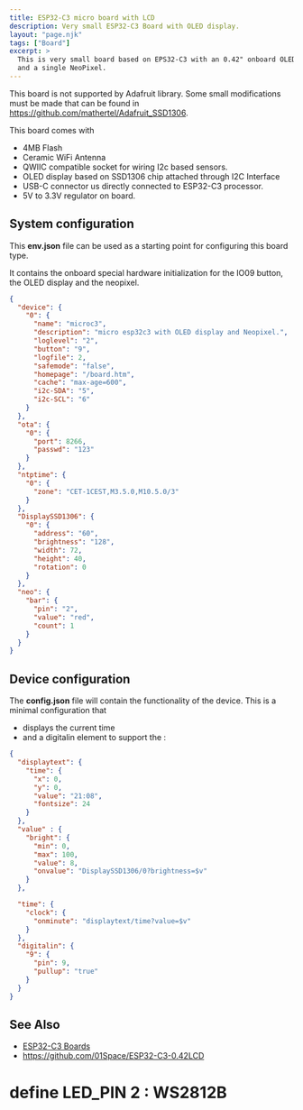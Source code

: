 ```yaml
---
title: ESP32-C3 micro board with LCD
description: Very small ESP32-C3 Board with OLED display.
layout: "page.njk"
tags: ["Board"]
excerpt: >
  This is very small board based on EPS32-C3 with an 0.42" onboard OLED display
  and a single NeoPixel.
---
```


This board is not supported by Adafruit library. Some small modifications must be made that can be found in
<https://github.com/mathertel/Adafruit_SSD1306>.

This board comes with

* 4MB Flash
* Ceramic WiFi Antenna
* QWIIC compatible socket for wiring I2c based sensors.
* OLED display based on SSD1306 chip attached through I2C Interface 
* USB-C connector us directly connected to ESP32-C3 processor.
* 5V to 3.3V regulator on board.

## System configuration

This **env.json** file can be used as a starting point for configuring this board type.

It contains the onboard special hardware initialization for the IO09 button, the OLED display and the
neopixel.

``` json
{
  "device": {
    "0": {
      "name": "microc3",
      "description": "micro esp32c3 with OLED display and Neopixel.",
      "loglevel": "2",
      "button": "9",
      "logfile": 2,
      "safemode": "false",
      "homepage": "/board.htm",
      "cache": "max-age=600",
      "i2c-SDA": "5",
      "i2c-SCL": "6"
    }
  },
  "ota": {
    "0": {
      "port": 8266,
      "passwd": "123"
    }
  },
  "ntptime": {
    "0": {
      "zone": "CET-1CEST,M3.5.0,M10.5.0/3"
    }
  },
  "DisplaySSD1306": {
    "0": {
      "address": "60",
      "brightness": "128",
      "width": 72,
      "height": 40,
      "rotation": 0
    }
  },
  "neo": {
    "bar": {
      "pin": "2",
      "value": "red",
      "count": 1
    }
  }
}
```


## Device configuration

The **config.json** file will contain the functionality of the device. This is a minimal configuration that

* displays the current time
* and a digitalin element to support the :

``` json
{
  "displaytext": {
    "time": {
      "x": 0,
      "y": 0,
      "value": "21:08",
      "fontsize": 24
    }
  },
  "value" : {
    "bright": {
      "min": 0,
      "max": 100,
      "value": 8,
      "onvalue": "DisplaySSD1306/0?brightness=$v"
    }
  },

  "time": {
    "clock": {
      "onminute": "displaytext/time?value=$v"
    }
  },
  "digitalin": {
    "9": {
      "pin": 9,
      "pullup": "true"
    }
  }
}
```


## See Also

* [ESP32-C3 Boards](/boards/esp32/esp32c3.md)
* <https://github.com/01Space/ESP32-C3-0.42LCD>



# define LED_PIN 2 : WS2812B


<!-- 

## Debugging

Flashing ESP32-C3 using built-in usb serial/jtag controller
<https://esp32.com/viewtopic.php?f=2&t=24419>

<https://code.visualstudio.com/docs/cpp/launch-json-reference>

<https://docs.espressif.com/projects/esp-idf/en/v4.3/esp32c3/api-guides/jtag-debugging/index.html?highlight=debug>

<https://www.wemos.cc/en/latest/c3/c3_mini.html>


{
  // Use IntelliSense to learn about possible attributes.
  // Hover to view descriptions of existing attributes.
  // For more information, visit: <https://go.microsoft.com/fwlink/?linkid=830387>
  "version": "0.2.0",
  "configurations": [
      {
    "name": "ESP-Prog Debug",
    "type": "gdb",
    "request": "launch",
    "target": "./build/HelloWorld.ino.elf",
    "cwd": "${workspaceFolder}",
    "gdbpath": "${config:esp_gdb}",
    "preLaunchTask": "OpenOCD",
    "autorun": [
      "target remote :3333",
      "mon reset halt",
      "flushregs",
      "thb app_main",
      "c"
    ],
  }
  ]
}


Display in separate shop <https://www.smart-prototyping.com/0_42-inch-OLED-Bare-Display-72-40-SSD1306>

DataSheet: <https://www.smart-prototyping.com/image/data/2020//12/102123%20%200.42%20inch%20OLED%20Bare%20Display%20(72x40,%20SSD1306)/0.42-ZJY042-7240TSWEG01.pdf> -->


